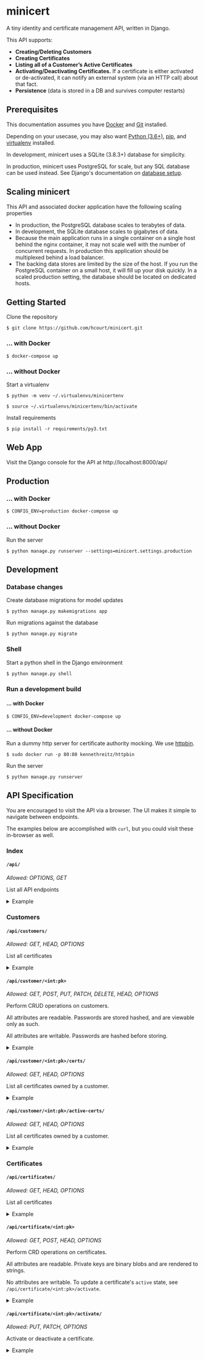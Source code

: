 # minicert

A tiny identity and certificate management API, written in Django.

This API supports:
- **Creating/Deleting Customers**
- **Creating Certificates**
- **Listing all of a Customer’s Active Certificates**
- **Activating/Deactivating Certificates.** If a certificate is either activated
 or de-activated, it can notify an external system (via an HTTP call) about that
 fact.
- **Persistence** (data is stored in a DB and survives computer restarts)

## Prerequisites

This documentation assumes you have
 [Docker](https://www.docker.com/products/docker-desktop) and
 [Git](https://git-scm.com/) installed.
 
Depending on your usecase, you may also want
 [Python (3.6+)](https://www.python.org/downloads/),
 [pip](https://pip.pypa.io/en/stable/installing/),
  and [virtualenv](https://virtualenv.pypa.io/en/latest/)
 installed.

In development, minicert uses a SQLite (3.8.3+) database for simplicity.

In production, minicert uses PostgreSQL for scale, but any
 SQL database can be used instead. See Django's documentation on
 [database setup](https://docs.djangoproject.com/en/2.2/topics/install/#get-your-database-running).

## Scaling minicert

This API and associated docker application have the following scaling properties
- In production, the PostgreSQL database scales to terabytes of data.
- In development, the SQLite database scales to gigabytes of data.
- Because the main application runs in a single container on a single host 
 behind the nginx container, it may not scale well with the number of concurrent
 requests.  In production this application should be multiplexed behind a load
 balancer.
- The backing data stores are limited by the size of the host.  If you run
 the PostgreSQL container on a small host, it will fill up your disk quickly. 
 In a scaled production setting, the database should be located on dedicated 
 hosts.


## Getting Started

Clone the repository
```console
$ git clone https://github.com/hcourt/minicert.git
```

### ... with Docker
```console
$ docker-compose up
```

### ... without Docker
Start a virtualenv
```console
$ python -m venv ~/.virtualenvs/minicertenv

$ source ~/.virtualenvs/minicertenv/bin/activate
```

Install requirements
```console
$ pip install -r requirements/py3.txt
```

## Web App
Visit the Django console for the API at http://localhost:8000/api/

## Production
### ... with Docker
```console
$ CONFIG_ENV=production docker-compose up
```

### ... without Docker
Run the server
```console
$ python manage.py runserver --settings=minicert.settings.production
```

## Development

### Database changes
Create database migrations for model updates
```console
$ python manage.py makemigrations app
```
Run migrations against the database
```console
$ python manage.py migrate
```

### Shell
Start a python shell in the Django environment
```console
$ python manage.py shell
```

### Run a development build

#### ... with Docker
```console
$ CONFIG_ENV=development docker-compose up
```


#### ... without Docker
Run a dummy http server for certificate authority mocking.  We use 
[httpbin](httpbin.org).
```console
$ sudo docker run -p 80:80 kennethreitz/httpbin
```
Run the server
```console
$ python manage.py runserver
```


## API Specification
You are encouraged to visit the API via a browser.  The UI makes it simple to
 navigate between endpoints.
 
The examples below are accomplished with `curl`, but you could visit these
 in-browser as well.
### Index
#### `/api/`
_Allowed: OPTIONS, GET_

List all API endpoints

<details> <summary>Example</summary>

```console
$ curl http://localhost:8000/api/
```
 ```json
{
  "customer_list": "http://localhost:8000/api/customers/",
  "customer_index": "http://localhost:8000/api/customer/1/",
  "customer_certificates": "http://localhost:8000/api/customer/1/certs/",
  "customer_active_certificates": "http://localhost:8000/api/customer/1/active-certs/",
  "certificates": "http://localhost:8000/api/certificates/",
  "certificate_index": "http://localhost:8000/api/certificate/1/",
  "certificate_activate": "http://localhost:8000/api/certificate/1/activate/"
}
```

</details>

### Customers
#### `/api/customers/`
_Allowed: GET, HEAD, OPTIONS_

List all certificates

<details> <summary>Example</summary>

```console
$ curl http://localhost:8000/api/customers/
```
```json
[
    {
        "id": 1,
        "name": "Jane Smith",
        "email": "jane.smith@cloudflare.com",
        "password": "pbkdf2_sha256$150000$Aucc0qAMptVW$bFp3p9kb7sNN5fnNbPdkFG+I4nnzWyGO1lWkrxrHnyA="
    }
]
```

</details>

#### `/api/customer/<int:pk>`
_Allowed: GET, POST, PUT, PATCH, DELETE, HEAD, OPTIONS_

Perform CRUD operations on customers.

All attributes are readable.  Passwords are stored hashed, and are viewable only
 as such.

All attributes are writable.  Passwords are hashed before storing.

<details> <summary>Example</summary>

```console
$ curl http://localhost:8000/api/customer/1/
```
```json
{
    "id": 1,
    "name": "Jane Smith",
    "email": "jane.smith@cloudflare.com",
    "password": "pbkdf2_sha256$150000$Aucc0qAMptVW$bFp3p9kb7sNN5fnNbPdkFG+I4nnzWyGO1lWkrxrHnyA="
}
```

</details>

#### `/api/customer/<int:pk>/certs/`
_Allowed: GET, HEAD, OPTIONS_

List all certificates owned by a customer.

<details> <summary>Example</summary>

```console
$ curl http://localhost:8000/api/customer/1/certs/
```

```json
{
    "results": [
        {
            "id": 1,
            "private_key": "<memory at 0x7fcec77efdc8>",
            "active": true,
            "cert_body": "this-is-a-cert-body",
            "customer": 1
        }
    ]
}
```

</details> 

#### `/api/customer/<int:pk>/active-certs/`
_Allowed: GET, HEAD, OPTIONS_

List all certificates owned by a customer.

<details> <summary>Example</summary>

```console
$ curl http://localhost:8000/api/customer/1/active-certs/
```
```json
{
    "results": [
        {
            "id": 1,
            "private_key": "<memory at 0x7fcec77efdc8>",
            "active": true,
            "cert_body": "this-is-a-cert-body",
            "customer": 1
        }
    ]
}
```

</details> 

### Certificates
#### `/api/certificates/`
_Allowed: GET, HEAD, OPTIONS_

List all certificates

<details> <summary>Example</summary>

```console
$ curl http://localhost:8000/api/certificates/
```
```json
[
    {
        "id": 1,
        "private_key": "<memory at 0x7fcec77efe88>",
        "active": true,
        "cert_body": "this-is-a-cert-body",
        "customer": 1
    }
]
```

</details>

#### `/api/certificate/<int:pk>`
_Allowed: GET, POST, HEAD, OPTIONS_

Perform CRD operations on certificates.

All attributes are readable.  Private keys are binary blobs and are rendered to
 strings.

No attributes are writable.  To update a certificate's `active` state, see
 `/api/certificate/<int:pk>/activate`.

<details> <summary>Example</summary>

```console
$ curl http://localhost:8000/api/certificate/1/
```
```json
{
    "id": 1,
    "private_key": "<memory at 0x7fcec77efe88>",
    "active": true,
    "cert_body": "this-is-a-cert-body",
    "customer": 1
}
```

</details>

#### `/api/certificate/<int:pk>/activate/`
_Allowed: PUT, PATCH, OPTIONS_

Activate or deactivate a certificate.

<details> <summary>Example</summary>

```console
$ curl http://localhost:8000/api/certificate/1/activate
```
```json
{
    "id": 1,
    "private_key": "<memory at 0x7fcec77efe88>",
    "active": true,
    "cert_body": "this-is-a-cert-body",
    "customer": 1
}
```
```json
{
    "active": true
}
```
</details>

